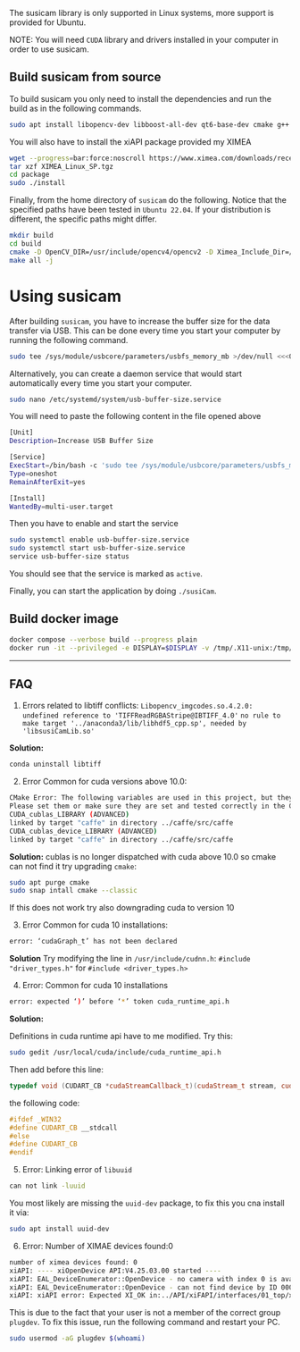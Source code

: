 The susicam library is only supported in Linux systems, more support is provided for Ubuntu.

NOTE: You will need `CUDA` library and drivers installed in your computer in order to use susicam.

## Build susicam from source

To build susicam you only need to install the dependencies and run the build as in the following commands.

```bash
sudo apt install libopencv-dev libboost-all-dev qt6-base-dev cmake g++ wget
```

You will also have to install the xiAPI package provided my XIMEA

```bash
wget --progress=bar:force:noscroll https://www.ximea.com/downloads/recent/XIMEA_Linux_SP.tgz
tar xzf XIMEA_Linux_SP.tgz
cd package 
sudo ./install
```

Finally, from the home directory of `susicam` do the following. Notice that the specified paths have been tested in 
`Ubuntu 22.04`. If your distribution is different, the specific paths might differ.

```bash
mkdir build
cd build
cmake -D OpenCV_DIR=/usr/include/opencv4/opencv2 -D Ximea_Include_Dir=/opt/XIMEA/include -D Ximea_Lib=/usr/lib/libm3api.so.2.0.0 ..
make all -j
```

# Using  susicam
After building `susicam`, you have to increase the buffer size for the data transfer via USB.  This can be done every 
time you start your computer by running the following command. 

```bash
sudo tee /sys/module/usbcore/parameters/usbfs_memory_mb >/dev/null <<<0
```

Alternatively, you can create a daemon service that would start automatically every time you start your computer.
```bash
sudo nano /etc/systemd/system/usb-buffer-size.service
```
You will need to paste the following content in the file opened above
```bash
[Unit]
Description=Increase USB Buffer Size

[Service]
ExecStart=/bin/bash -c 'sudo tee /sys/module/usbcore/parameters/usbfs_memory_mb >/dev/null <<<0'
Type=oneshot
RemainAfterExit=yes

[Install]
WantedBy=multi-user.target
```
Then you have to enable and start the service
```bash
sudo systemctl enable usb-buffer-size.service
sudo systemctl start usb-buffer-size.service
service usb-buffer-size status
```
You should see that the service is marked as `active`.

Finally, you can start the application by doing `./susiCam`.

## Build docker image

```bash
docker compose --verbose build --progress plain
docker run -it --privileged -e DISPLAY=$DISPLAY -v /tmp/.X11-unix:/tmp/.X11-unix --gpus all --device /dev/bus/usb/ -e QT_X11_NO_MITSHM=1 -e QT_GRAPHICSSYSTEM="native" susicam
```

---
## FAQ

1. Errors related to libtiff conflicts:
`Libopencv_imgcodes.so.4.2.0: undefined reference to 'TIFFReadRGBAStripe@IBTIFF_4.0'`
`no rule to make target '../anaconda3/lib/libhdf5_cpp.sp', needed by 'libsusiCamLib.so'`


**Solution:**
```bash
conda uninstall libtiff
```

2. Error Common for cuda versions above 10.0:

```bash    
CMake Error: The following variables are used in this project, but they are set to NOTFOUND.
Please set them or make sure they are set and tested correctly in the CMake files:
CUDA_cublas_LIBRARY (ADVANCED)
linked by target "caffe" in directory ../caffe/src/caffe
CUDA_cublas_device_LIBRARY (ADVANCED)
linked by target "caffe" in directory ../caffe/src/caffe
```

**Solution:** 
cublas is no longer dispatched with cuda above 10.0 so cmake can not find it try upgrading `cmake`:
```bash    
sudo apt purge cmake
sudo snap intall cmake --classic
```    
If this does not work try also downgrading cuda to version 10

3. Error Common for cuda 10 installations:
```bash
error: ‘cudaGraph_t’ has not been declared
```
**Solution**
Try modifying the line in `/usr/include/cudnn.h`: `#include "driver_types.h"` for `#include <driver_types.h>`

4. Error: Common for cuda 10 installations
```bash
error: expected ‘)’ before ‘*’ token cuda_runtime_api.h
```
**Solution:**

Definitions in cuda runtime api have to me modified. Try this:
```bash
sudo gedit /usr/local/cuda/include/cuda_runtime_api.h
```
Then add before this line:
```cpp
typedef void (CUDART_CB *cudaStreamCallback_t)(cudaStream_t stream, cudaError_t status, void *userData);
```
the following code:
```cpp
#ifdef _WIN32
#define CUDART_CB __stdcall
#else
#define CUDART_CB
#endif
```

5. Error: Linking error of `libuuid`
```bash
can not link -luuid
```
You most likely are missing the `uuid-dev` package, to fix this you cna install it via:
```bash
sudo apt install uuid-dev
```

6. Error: Number of XIMAE devices found:0

```bash
number of ximea devices found: 0
xiAPI: ---- xiOpenDevice API:V4.25.03.00 started ----
xiAPI: EAL_DeviceEnumerator::OpenDevice - no camera with index 0 is available
xiAPI: EAL_DeviceEnumerator::OpenDevice - can not find device by ID 00000000
xiAPI: xiAPI error: Expected XI_OK in:../API/xiFAPI/interfaces/01_top/xifapi_Top.cpp xiOpenDevice/Line:86
```
This is due to the fact that your user is not a member of the correct group `plugdev`. To fix this issue, run the following command and restart your PC. 
```bash
sudo usermod -aG plugdev $(whoami)
```